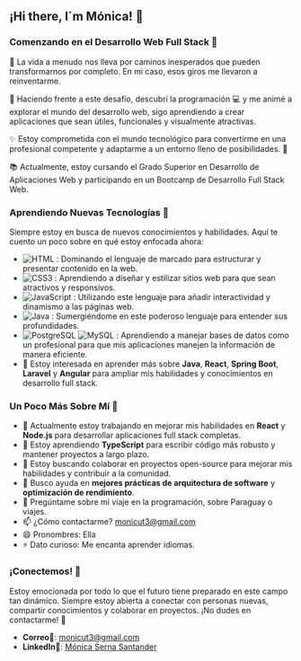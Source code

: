 ##  ¡Hi there, I´m Mónica! 👋

### Comenzando en el Desarrollo Web Full Stack 🌟

🌟 La vida a menudo nos lleva por caminos inesperados que pueden transformarnos por completo. En mi caso, esos giros me llevaron a reinventarme.

🎢 Haciendo frente a este desafío, descubrí la programación 💻 y me animé a explorar el mundo del desarrollo web, sigo aprendiendo a crear aplicaciones que sean útiles, funcionales y visualmente atractivas.

✨ Estoy comprometida con el mundo tecnológico para convertirme en una profesional competente y adaptarme a un entorno lleno de posibilidades. 🚀

📚 Actualmente, estoy cursando el Grado Superior en Desarrollo de Aplicaciones Web y participando en un Bootcamp de Desarrollo Full Stack Web.

### Aprendiendo Nuevas Tecnologías 🚀

Siempre estoy en busca de nuevos conocimientos y habilidades. Aquí te cuento un poco sobre en qué estoy enfocada ahora:

- ![HTML](https://img.shields.io/badge/HTML-%23E34F26?style=for-the-badge&logo=html5&logoColor=white&logoSize=auto) : Dominando el lenguaje de marcado para estructurar y presentar contenido en la web.
- ![CSS3](https://img.shields.io/badge/CSS3-%231572B6?style=for-the-badge&logo=CSS3&logoColor=white&logoSize=auto) : Aprendiendo a diseñar y estilizar sitios web para que sean atractivos y responsivos.
- ![JavaScript](https://img.shields.io/badge/JAVASCRIPT-%23F7DF1E?style=for-the-badge&logo=JavaScript&logoColor=%23F7DF1E&logoSize=auto&color=black) : Utilizando este lenguaje para añadir interactividad y dinamismo a las páginas web.
- ![Java](https://img.shields.io/badge/java-red?style=for-the-badge&logo=java&logoColor=%23F7DF1E&logoSize=auto) : Sumergiéndome en este poderoso lenguaje para entender sus profundidades.
- ![PostgreSQL](https://img.shields.io/badge/postSQL-%234169E1?style=for-the-badge&logo=postgreSql&logoColor=%234169E1&logoSize=auto&labelColor=white&color=%234169E1) ![MySQL](https://img.shields.io/badge/mySql-%234479A1?style=for-the-badge&logo=mySQL&logoColor=%234479A1&logoSize=auto&labelColor=white&color=%234479A1) : Aprendiendo a manejar bases de datos como un profesional para que mis aplicaciones manejen la información de manera eficiente.
- 🌱 Estoy interesada en aprender más sobre **Java**, **React**, **Spring Boot**, **Laravel** y **Angular** para ampliar mis habilidades y conocimientos en desarrollo full stack.

### Un Poco Más Sobre Mí 🤔

- 🔭 Actualmente estoy trabajando en mejorar mis habilidades en **React** y **Node.js** para desarrollar aplicaciones full stack completas.
- 🌱 Estoy aprendiendo **TypeScript** para escribir código más robusto y mantener proyectos a largo plazo.
- 👯 Estoy buscando colaborar en proyectos open-source para mejorar mis habilidades y contribuir a la comunidad.
- 🤔 Busco ayuda en **mejores prácticas de arquitectura de software** y **optimización de rendimiento**.
- 💬 Pregúntame sobre mi viaje en la programación, sobre Paraguay o viajes.
- 📫 ¿Cómo contactarme? [monicut3@gmail.com](mailto:monicut3@gmail.com)
- 😄 Pronombres: Ella
- ⚡ Dato curioso: Me encanta aprender idiomas.

### ¡Conectemos! 🤝

Estoy emocionada por todo lo que el futuro tiene preparado en este campo tan dinámico. Siempre estoy abierta a conectar con personas nuevas, compartir conocimientos y colaborar en proyectos. ¡No dudes en contactarme! 🌟

- **Correo**📧: [monicut3@gmail.com](mailto:monicut3@gmail.com)
- **LinkedIn**🔗: [Mónica Serna Santander](https://www.linkedin.com/in/monicasernasantander)


<!--
**monicaSernaS/monicaSernaS** is a ✨ _special_ ✨ repository because its `README.md` (this file) appears on your GitHub profile.

Here are some ideas to get you started:

- 🔭 I’m currently working on ...
- 🌱 I’m currently learning ...
- 👯 I’m looking to collaborate on ...
- 🤔 I’m looking for help with ...
- 💬 Ask me about ...
- 📫 How to reach me: ...
- 😄 Pronouns: ...
- ⚡ Fun fact: ...
-->
